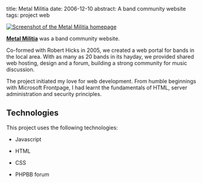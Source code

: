 title: Metal Militia
date: 2006-12-10
abstract: A band community website
tags: project web

[![Screenshot of the Metal Militia homepage][th]][mm]

**[Metal Militia][mm]** was a band community website.

Co-formed with Robert Hicks in 2005, we created a web portal for bands in the
local area. With as many as 20 bands in its hayday, we provided shared web
hosting, design and a forum, building a strong community for music discussion.

The project initiated my love for web development. From humble beginnings with
Microsoft Frontpage, I had learnt the fundamentals of HTML, server
administration and security principles.

## Technologies

This project uses the following technologies:

* Javascript
* HTML
* CSS
* PHPBB forum

  [th]: http://tlvince.appspot.com/img/th/metal-militia.png
  [mm]: http://tlvince.appspot.com/img/metal-militia.png
